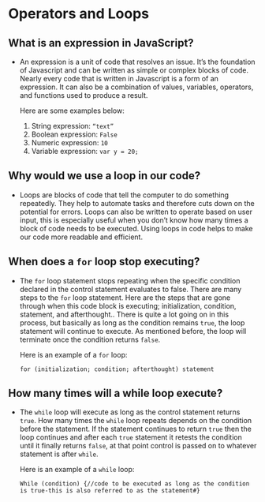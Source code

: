# Operators and Loops

## What is an expression in JavaScript?

* An expression is a unit of code that resolves an issue. It’s the foundation of Javascript and can be written as simple or complex blocks of code. Nearly every code that is written in Javascript is a form of an expression. It can also be a combination of values, variables, operators, and functions used to produce a result.

    Here are some examples below:
    
    1. String expression: `“text”`
    2. Boolean expression: `False`
    3. Numeric expression: `10`
    4. Variable expression: `var y = 20;`

## Why would we use a loop in our code?

* Loops are blocks of code that tell the computer to do something repeatedly. They help to automate tasks and therefore cuts down on the potential for errors. Loops can also be written to operate based on user input, this is especially useful when you don’t know how many times a block of code needs to be executed. Using loops in code helps to make our code more readable and efficient.

## When does a `for` loop stop executing?

* The `for` loop statement stops repeating when the specific condition declared in the control statement evaluates to false. There are many steps to the `for` loop statement. Here are the steps that are gone through when this code block is executing; initialization, condition, statement, and afterthought.. There is quite a lot going on in this process, but basically as long as the condition remains `true`, the loop statement will continue to execute. As mentioned before, the loop will terminate once the condition returns `false`.

    Here is an example of a `for` loop:

    `for (initialization; condition; afterthought)
  statement`

## How many times will a while loop execute?

* The `while` loop will execute as long as the control statement returns `true`. How many times the `while` loop repeats depends on the condition before the statement. If the statement continues to return `true` then the loop continues and after each `true` statement it retests the condition until it finally returns `false`, at that point control is passed on to whatever statement is after `while`.  

   Here is an example of a `while` loop:

    `While (condition) {//code to be executed as long as the condition is true-this is also referred to as the statement#}` 